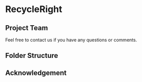 # RecycleRight

## Project Team

Feel free to contact us if you have any questions or comments. 

## Folder Structure

## Acknowledgement
